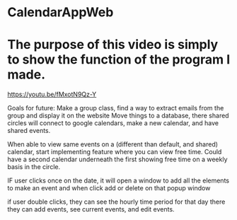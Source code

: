 # CalendarAppWeb


# The purpose of this video is simply to show the function of the program I made. 
https://youtu.be/fMxotN9Qz-Y 





Goals for future: 
Make a group class, find a way to extract emails from the group and display it on the website
Move things to a database, there shared circles will connect to google calendars, make a new calendar, 
and have shared events. 

When able to view same events on a (different than default, and shared) calendar, start
implementing feature where you can view free time. 
Could have a second calendar underneath the first showing free time on a weekly basis in the circle. 



IF user clicks once on the date, it will open a window to add 
all the elements to make an event and when click add or delete on that 
popup window

if user double clicks, they can see the hourly time period for that day 
there they can add events, see current events, and edit events. 
